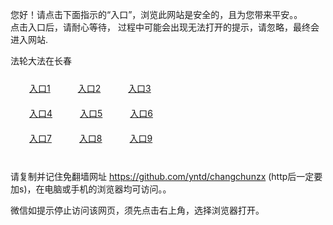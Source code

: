 您好！请点击下面指示的“入口”，浏览此网站是安全的，且为您带来平安。。 <br/>
点击入口后，请耐心等待， 过程中可能会出现无法打开的提示，请忽略，最终会进入网站. </br>

法轮大法在长春<br/>
<div style="padding:10px"><a style="margin:20px" target="_blank" href="https://d190z3b6ihjuwy.cloudfront.net/2Qpsp?qartwi" id="ccLink1" rel="nofollow">入口1</a> <a target="_blank" style="margin:20px" href="https://d2kx4krf6t4i99.cloudfront.net/2Qpsp?kqkur" id="ccLink2" rel="nofollow">入口2</a> <a style="margin:20px" target="_blank" href="https://d17vqsixp5al5f.cloudfront.net/2Qpsp?ziliakxs" id="ccLink3" rel="nofollow">入口3</a></div>

<div style="padding:10px" ><a style="margin:20px" target="_blank" href="https://d190z3b6ihjuwy.cloudfront.net/2Qpsp?qartwi" id="ccLink4" rel="nofollow">入口4</a> <a style="margin:20px" href="https://d2kx4krf6t4i99.cloudfront.net/2Qpsp?kqkur" target="_blank" id="ccLink5" rel="nofollow">入口5</a> <a style="margin:20px" href="https://d17vqsixp5al5f.cloudfront.net/2Qpsp?ziliakxs" target="_blank" id="ccLink6" rel="nofollow">入口6</a></div>

<div style="padding:10px"><a style="margin:20px" target="_blank" href="https://d190z3b6ihjuwy.cloudfront.net/2Qpsp?qartwi" id="ccLink7" rel="nofollow">入口7</a> <a style="margin:20px" href="https://d2kx4krf6t4i99.cloudfront.net/2Qpsp?kqkur" target="_blank" id="ccLink8" rel="nofollow">入口8</a> <a style="margin:20px" target="_blank" href="https://d17vqsixp5al5f.cloudfront.net/2Qpsp?ziliakxs" id="ccLink9" rel="nofollow">入口9</a></div>

<br/>



请复制并记住免翻墙网址 https://github.com/yntd/changchunzx (http后一定要加s)，在电脑或手机的浏览器均可访问。。<br/>

微信如提示停止访问该网页，须先点击右上角，选择浏览器打开。
